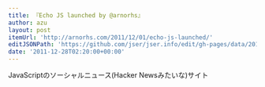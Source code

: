 ```yaml
---
title: 『Echo JS launched by @arnorhs』
author: azu
layout: post
itemUrl: 'http://arnorhs.com/2011/12/01/echo-js-launched/'
editJSONPath: 'https://github.com/jser/jser.info/edit/gh-pages/data/2011/12/index.json'
date: '2011-12-28T02:20:00+00:00'
---
```

JavaScriptのソーシャルニュース(Hacker Newsみたいな)サイト
